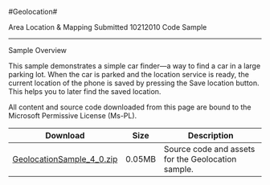 #Geolocation#

Area
Location & Mapping
Submitted
10212010
Code Sample

---

Sample Overview

This sample demonstrates a simple car finder—a way to find a car in a large parking lot. When the car is parked and the location service is ready, the current location of the phone is saved by pressing the Save location button. This helps you to later find the saved location.


All content and source code downloaded from this page are bound to the Microsoft Permissive License (Ms-PL).



Download | Size | Description
---|---|---|
[GeolocationSample_4_0.zip](https://github.com/simondarksidej/XNAGameStudio/blob/master/Samples/GeolocationSample_4_0.zip?raw=true) | 0.05MB | Source code and assets for the Geolocation sample.